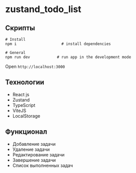 # zustand_todo_list

## Скрипты

```
# Install
npm i                    # install dependencies

# General
npm run dev            # run app in the development mode
```

Open `http://localhost:3000`

## Технологии

- React js
- Zustand
- TypeScript
- ViteJS
- LocalStorage

## Функционал

- Добавление задачи
- Удаление задачи
- Редактирование задачи
- Завершение задачи
- Список выполненных задач
